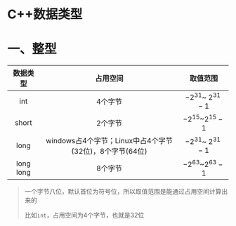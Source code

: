 # C++数据类型

# 一、整型

| 数据类型  |                        占用空间                         |         取值范围          |
| :-------: | :-----------------------------------------------------: | :-----------------------: |
|    int    |                         4个字节                         | ${-2^{31}}$~ $2^{31}-  1$ |
|   short   |                         2个字节                         |   $-2^{15}$~$2^{15}-1$    |
|   long    | windows占4个字节；Linux中占4个字节(32位)，8个字节(64位) | ${-2^{31}}$~ $2^{31}-  1$ |
| long long |                         8个字节                         |   $-2^{63}$~$2^{63}-1$    |

> 一个字节八位，默认首位为符号位，所以取值范围是能通过占用空间计算出来的
>
> 比如`int`，占用空间为4个字节，也就是32位